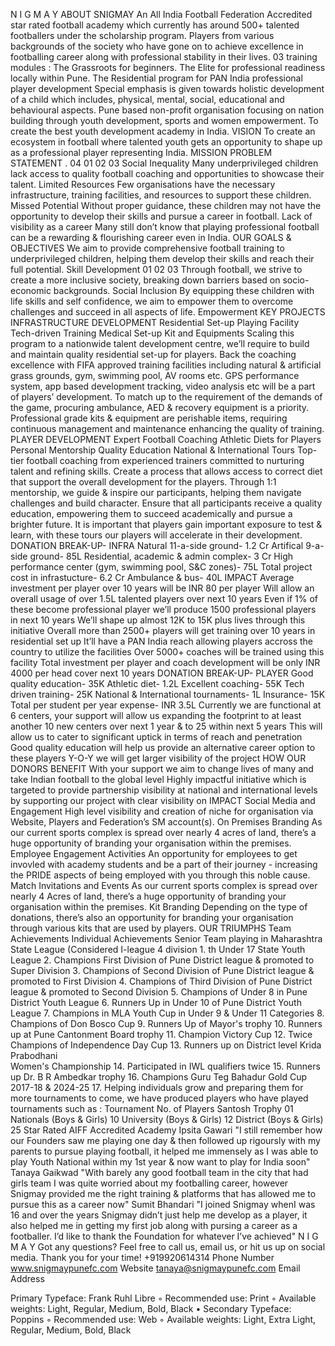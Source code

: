 N I G M A Y
ABOUT SNIGMAY
 An All India Football Federation Accredited star rated football academy
 which currently has around 500+ talented footballers under the scholarship
 program.
 Players from various backgrounds of the society who have gone on to
 achieve excellence in footballing career along with professional stability in
 their lives.
 03 training modules :
 The Grassroots for beginners.
 The Elite for professional readiness locally within Pune.
 The Residential program for PAN India professional player development
 Special emphasis is given towards holistic development of a child which
 includes, physical, mental, social, educational and behavioural aspects.
 Pune based non-profit organisation focusing on nation building
 through youth development, sports and women empowerment.
 To create the best youth development academy in India.
 VISION
 To create an ecosystem in football where talented youth
 gets an opportunity to shape up as a professional player
 representing India.
 MISSION
PROBLEM STATEMENT
 .
 04 01 02 03
 Social
 Inequality
 Many
 underprivileged
 children lack access
 to quality football
 coaching and
 opportunities to
 showcase their
 talent.
 Limited
 Resources
 Few organisations
 have the necessary
 infrastructure,
 training facilities, and
 resources to support
 these children.
 Missed
 Potential
 Without proper
 guidance, these
 children may not have
 the opportunity to
 develop their skills and
 pursue a career in
 football.
 Lack of
 visibility as
 a career
 Many still don’t know
 that playing
 professional football
 can be a rewarding &
 flourishing career
 even in India.
 OUR GOALS & OBJECTIVES
 We aim to provide
 comprehensive
 football training to
 underprivileged
 children, helping
 them develop their
 skills and reach their
 full potential.
 Skill Development
 01 02 03
 Through football, we
 strive to create a
 more inclusive
 society, breaking
 down barriers based
 on socio-economic
 backgrounds.
 Social Inclusion
 By equipping these
 children with life
 skills and self
confidence, we aim to
 empower them to
 overcome challenges
 and succeed in all
 aspects of life.
 Empowerment
KEY PROJECTS 
INFRASTRUCTURE DEVELOPMENT
 Residential Set-up Playing Facility Tech-driven Training
 Medical Set-up Kit and Equipments
 Scaling this program to a
 nationwide talent
 development centre, we’ll
 require to build and maintain
 quality residential set-up for
 players.
 Back the coaching excellence
 with FIFA approved training
 facilities including natural &
 artificial grass grounds, gym,
 swimming pool, AV rooms etc.
 GPS performance
 system, app based
 development tracking,
 video analysis etc will
 be a part of players’
 development.
 To match up to the requirement of the
 demands of the game, procuring ambulance,
 AED & recovery equipment is a priority.
 Professional grade kits & equipment are perishable
 items, requiring continuous management  and
 maintenance enhancing the quality of training.
 PLAYER DEVELOPMENT
 Expert Football Coaching 
Athletic Diets for Players
 Personal Mentorship 
Quality Education 
National & International Tours
 Top-tier football coaching
 from experienced trainers
 committed to nurturing
 talent and refining skills.
 Create a process that allows
 access to correct diet that
 support the overall development
 for the players. 
Through 1:1 mentorship, we
 guide & inspire our
 participants, helping them
 navigate challenges and
 build character.
 Ensure that all participants
 receive a quality education,
 empowering them to succeed
 academically and pursue a
 brighter future.
 It is important that players gain
 important exposure to test &
 learn, with these tours our
 players will accelerate in their
 development.
DONATION BREAK-UP- INFRA
 Natural 11-a-side ground- 1.2 Cr
 Artifical 9-a-side ground- 85L
 Residential, academic &
 admin complex- 3 Cr
 High performance center (gym, swimming pool,
 S&C zones)- 75L
 Total project cost in infrastucture- 6.2 Cr
 Ambulance & bus- 40L
 IMPACT
 Average investment per player over 10
 years will be INR 80 per player
 Will allow an overall usage of over 1.5L
 talented players over next 10 years
 Even if 1% of these become professional
 player we’ll produce 1500 professional
 players in next 10 years
 We’ll shape up almost 12K to 15K plus lives
 through this initiative
 Overall more than 2500+ players will get
 training over 10 years in residential set up
 It’ll have a PAN India reach allowing players
 accross the country to utilize the facilities
 Over 5000+ coaches will be trained using
 this facility
 Total investment per player and coach
 development will be only INR 4000 per head
 cover next 10 years
DONATION BREAK-UP- PLAYER
 Good quality education- 35K
 Athletic diet- 1.2L
 Excellent coaching- 55K
 Tech driven training- 25K
 National & International
 tournaments- 1L
 Insurance- 15K
 Total per student per year expense- INR 3.5L
 Currently we are functional at 6 centers,
 your support will allow us expanding the
 footprint to at least another 10 new centers
 over next 1 year & to 25 within next 5 years
 This will allow us to cater to significant
 uptick in terms of reach and penetration 
Good quality education will help us provide
 an alternative career option to these players
 Y-O-Y we will get larger visibility of the
 project
HOW OUR DONORS BENEFIT
 With your support we aim to change lives of many and take
 Indian football to the global level
 Highly impactful initiative which is targeted to provide
 partnership visibility at national and international levels
 by supporting our project with clear visibility on IMPACT
 Social Media and Engagement
 High level visibility and creation of niche for organisation via Website, Players and
 Federation’s SM account(s).
 On Premises Branding
 As our current sports complex is spread over nearly 4 acres of land, there’s a huge
 opportunity of branding your organisation within the premises.
 Employee Engagement Activities
 An opportunity for employees to get invovled with academy students and be a part
 of their journey - increasing the PRIDE aspects of being employed with you through
 this noble cause.
 Match Invitations and Events
 As our current sports complex is spread over nearly 4 Acres of land, there’s a huge
 opportunity of branding your organisation within the premises.
 Kit Branding
 Depending on the type of donations, there’s also an opportunity for branding your
 organisation through various kits that are used by players.
OUR
 TRIUMPHS
 Team Achievements 
Individual Achievements 
Senior Team playing in Maharashtra State
 League (Considered I-league 4 division
 1.
 th
 Under 17 State Youth League 2.
 Champions First Division of Pune District   league
 & promoted to Super Division
 3.
 Champions of Second Division of Pune District
 league & promoted to First Division
 4.
 Champions of Third Division of Pune District
 league & promoted to Second Division
 5.
 Champions of Under 8 in Pune District Youth
 League
 6.
 Runners Up in Under 10 of Pune District Youth
 League
 7.
 Champions in MLA Youth Cup in Under 9 & Under
 11 Categories
 8.
 Champions of Don Bosco Cup 9.
 Runners Up of Mayor's trophy 10.
 Runners up at Pune Cantonment Board trophy 11.
 Champion Victory Cup 12.
 Twice Champions of Independence Day Cup 13.
 Runners up on District level Krida Prabodhani   
Women's Championship
 14.
 Participated in IWL qualifiers twice 15.
 Runners up Dr. B R Ambedkar trophy 16.
 Champions Guru Teg Bahadur Gold Cup 2017-18
 & 2024-25
 17.
 Helping individuals grow and preparing
 them for more tournaments to come,
 we have produced players who have
 played tournaments such as :
 Tournament No. of Players
 Santosh
 Trophy 01 
Nationals
 (Boys & Girls) 10 
University
 (Boys & Girls) 12
 District
 (Boys & Girls) 25
 Star Rated AIFF
 Accredited
 Academy
Ipsita Gawari
 "I still remember how our
 Founders saw me playing one
 day & then followed up
 rigoursly with my parents to
 pursue playing football, it
 helped me immensely as I was
 able to play Youth National
 within my 1st year & now
 want to play for India soon"
 Tanaya Gaikwad
 "With barely any good
 football team in the city that
 had girls team I was quite
 worried about my
 footballing career, however
 Snigmay provided me the
 right training & platforms
 that has allowed me to
 pursue this as a career now"
 Sumit Bhandari
 "I joined Snigmay whenI was 16
 and over the years Snigmay
 didn’t just help me develop as a
 player, it also helped me in
 getting my first job along with
 pursing a career as a footballer.
 I’d like to thank the Foundation
 for whatever I’ve achieved"
N I G M A Y
 Got any questions? Feel free to call us, email us,
 or hit us up on social media.
 Thank you 
for your time!
 +919920614314
 Phone Number
 www.snigmaypunefc.com
 Website
 tanaya@snigmaypunefc.com
 Email Address


 Primary Typeface: Frank Ruhl Libre
◦
Recommended use: Print
◦
Available weights: Light, Regular, Medium, Bold, Black
•
Secondary Typeface: Poppins
◦
Recommended use: Web
◦
Available weights: Light, Extra Light, Regular, Medium, Bold, Black
